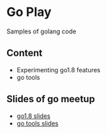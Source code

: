 # Go Play
 Samples of golang code

## Content
 - Experimenting go1.8 features
 - go tools

## Slides of go meetup
- [go1.8 slides](http://talks.godoc.org/github.com/dineshkumar-cse/go-play/go1.8.slide)
- [go tools slides](http://talks.godoc.org/github.com/dineshkumar-cse/go-play/go_tools.slide)


